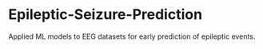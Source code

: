 # Epileptic-Seizure-Prediction
Applied ML models to EEG datasets for early prediction of epileptic events.
